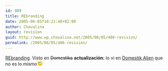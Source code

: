 ```yaml
---
id: 989
title: REbranding
date: 2005-06-05T10:21:40+02:00
author: Chavalina
layout: revision
guid: http://www.wp.chavalina.net/2005/06/05/486-revision/
permalink: /2005/06/05/486-revision/
---
```

<a href="http://www.computerfinearts.com/collection/cloninger/rebranding/" target="_blank">REbranding</a>. Visto en <s>Domestika</s> **actualización:** lo vi en <a href="http://www.domestikalien.com/?p=209" target="_blank">Domestik Alien</a> que no es lo mismo![emo](/imagenes/emoticonos/guino.gif)